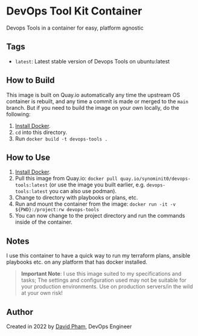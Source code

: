 # DevOps Tool Kit Container

Devops Tools in a container for easy, platform agnostic 

## Tags

  - `latest`: Latest stable version of Devops Tools on ubuntu:latest 

## How to Build

This image is built on Quay.io automatically any time the upstream OS container is rebuilt, and any time a commit is made or merged to the `main` branch. But if you need to build the image on your own locally, do the following:

  1. [Install Docker](https://docs.docker.com/engine/installation/).
  2. `cd` into this directory.
  3. Run `docker build -t devops-tools .`


## How to Use

  1. [Install Docker](https://docs.docker.com/engine/installation/).
  2. Pull this image from Quay.io: `docker pull quay.io/synominit0/devops-tools:latest` (or use the image you built earlier, e.g. `devops-tools:latest` you can also use podman).
  3. Change to directory with playbooks or plans, etc.
  4. Run and mount the container from the image:  `docker run -it -v ${PWD}:/project:rw devops-tools`
  5. You can now change to the project directory and run the commands inside of the container.

## Notes

I use this container to have a quick way to run my terraform plans, ansible playbooks etc. on any platform that has docker installed. 

> **Important Note**: I use this image suited to my specifications and tasks;  The settings and configuration used may not be suitable for your production environments. Use on production servers/in the wild at your own risk!

## Author

Created in 2022 by [David Pham](https://github.com/synominit), DevOps Engineer
